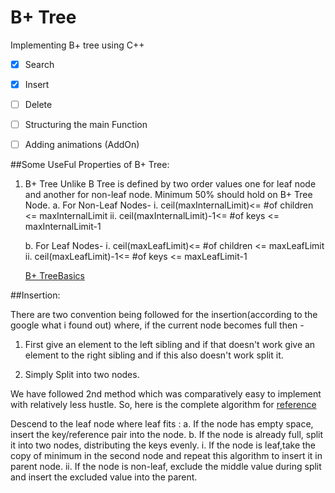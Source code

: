 # B+ Tree
Implementing B+ tree using C++
- [x] Search 
- [X] Insert
- [ ] Delete
- [ ] Structuring the main Function
- [ ] Adding animations (AddOn)


##Some UseFul Properties of B+ Tree:
1. B+ Tree Unlike B Tree is defined by two order values one for leaf node and another for non-leaf node.
	Minimum 50% should hold on B+ Tree Node.
	a.	For Non-Leaf Nodes-
		i.	ceil(maxInternalLimit)<= #of children <= maxInternalLimit
		ii.	ceil(maxInternalLimit)-1<= #of keys <= maxInternalLimit-1
		
	b.	For Leaf Nodes-
		i.	ceil(maxLeafLimit)<= #of children <= maxLeafLimit
		ii.	ceil(maxLeafLimit)-1<= #of keys <= maxLeafLimit-1	

	[B+	TreeBasics](img/prop_1.png)



##Insertion:

There are two convention being followed for the insertion(according to the google what i found out)
where, if the current node becomes full then -

1.	First give an element to the left sibling and if that doesn't
work give an element to the right sibling and if this also doesn't work split it.

2.	Simply Split into two nodes.

We have followed 2nd method which was comparatively easy to implement with relatively less hustle. So, 
here is the complete algorithm for [reference](http://www.cburch.com/cs/340/reading/btree/index.html?fbclid=IwAR0QFRcpIVL19PdMtZU0-wG18f-rwGS4lNvzpEAsdaZCL7BrNRBuFffiPJ0)

Descend to the leaf node where leaf fits :
a.	If the node has empty space, insert the key/reference pair into the node.
b.	If the node is already full, split it into two nodes, distributing the keys evenly. 
	i.	If the node is leaf,take the copy of minimum in the second node and repeat this algorithm to 
		insert it in parent node.
	ii.	If the node is non-leaf, exclude the middle value during split and insert the excluded value into 
		the	parent.



